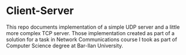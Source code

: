 # Client-Server
This repo documents implementation of a simple UDP server and a little more complex TCP server. Those implementation created as part of a solution for a task in Network Communications course I took as part of Computer Science degree at Bar-Ilan University.
